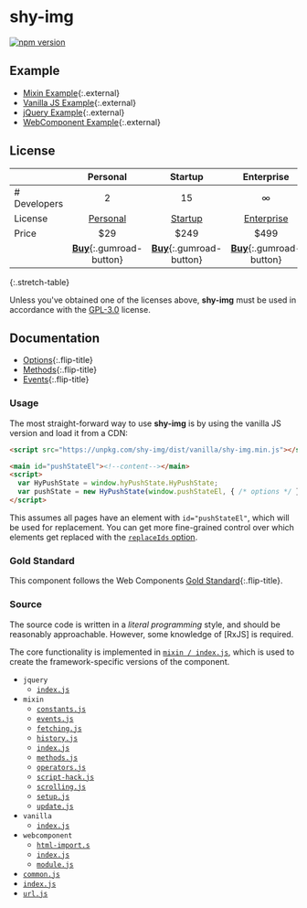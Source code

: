 # shy-img

[![npm version](https://badge.fury.io/js/shy-img.svg)](https://badge.fury.io/js/shy-img)

<!--more-->

## Example

* [Mixin Example](https://qwtel.com/shy-img/example/mixin/){:.external}
* [Vanilla JS Example](https://qwtel.com/shy-img/example/vanilla/){:.external}
* [jQuery Example](https://qwtel.com/shy-img/example/jquery/){:.external}
* [WebComponent Example](https://qwtel.com/shy-img/example/webcomponent/){:.external}


## License

|              | Personal           | Startup            | Enterprise         |
|:-------------|:------------------:|:------------------:|:------------------:|
| # Developers | 2                  | 15                 | ∞                  |
| License      | [Personal][pl]     | [Startup][sl]      | [Enterprise][el]   |
| Price        | $29                | $249               | $499               |
| | [**Buy**][bp]{:.gumroad-button} | [**Buy**][bs]{:.gumroad-button} | [**Buy**][be]{:.gumroad-button} |
{:.stretch-table}

Unless you've obtained one of the licenses above, **shy-img** must be used in accordance with the [GPL-3.0](LICENSE.md) license.

[pl]: licenses/personal.md
[sl]: licenses/startup.md
[el]: licenses/enterprise.md
[bp]: https://gumroad.com/l/shy-img-personal
[bs]: https://gumroad.com/l/shy-img-startup
[be]: https://gumroad.com/l/shy-img-enterprise


## Documentation

* [Options](doc/options.md){:.flip-title}
* [Methods](doc/methods.md){:.flip-title}
* [Events](doc/events.md){:.flip-title}

### Usage
The most straight-forward way to use **shy-img** is by using the vanilla JS version and load it from a CDN:

~~~html
<script src="https://unpkg.com/shy-img/dist/vanilla/shy-img.min.js"></script>
~~~

~~~html
<main id="pushStateEl"><!--content--></main>
<script>
  var HyPushState = window.hyPushState.HyPushState;
  var pushState = new HyPushState(window.pushStateEl, { /* options */ });
</script>
~~~

This assumes all pages have an element with `id="pushStateEl"`, which will be used for replacement.
You can get more fine-grained control over which elements get replaced with the [`replaceIds` option](doc/options.md#replaceids).


### Gold Standard
This component follows the Web Components [Gold Standard](doc/gold-standard.md){:.flip-title}.


### Source
The source code is written in a *literal programming* style, and should be reasonably approachable.
However, some knowledge of [RxJS] is required.

The core functionality is implemented in [`mixin / index.js`](doc/source/mixin/README.md),
which is used to create the framework-specific versions of the component.

* `jquery`
  * [`index.js`](doc/source/jquery/README.md)
* `mixin`
  * [`constants.js`](doc/source/mixin/constants.md)
  * [`events.js`](doc/source/mixin/events.md)
  * [`fetching.js`](doc/source/mixin/fetching.md)
  * [`history.js`](doc/source/mixin/history.md)
  * [`index.js`](doc/source/mixin/README.md)
  * [`methods.js`](doc/source/mixin/methods.md)
  * [`operators.js`](doc/source/mixin/operators.md)
  * [`script-hack.js`](doc/source/mixin/script-hack.md)
  * [`scrolling.js`](doc/source/mixin/scrolling.md)
  * [`setup.js`](doc/source/mixin/setup.md)
  * [`update.js`](doc/source/mixin/update.md)
* `vanilla`
  * [`index.js`](doc/source/vanilla/README.md)
* `webcomponent`
  * [`html-import.s`](doc/source/webcomponent/html-import.md)
  * [`index.js`](doc/source/webcomponent/README.md)
  * [`module.js`](doc/source/webcomponent/module.md)
* [`common.js`](doc/source/common.md)
* [`index.js`](doc/source/README.md)
* [`url.js`](doc/source/url.md)
